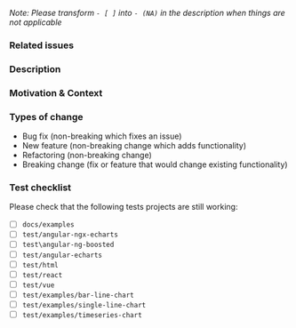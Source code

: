 _Note: Please transform `- [ ]` into `- (NA)` in the description when things are not applicable_

### Related issues

<!-- Please link any related issues here. -->

### Description

<!-- Describe your changes in detail -->

### Motivation & Context

<!-- Why is this change required? What problem does it solve? -->

### Types of change

<!-- What types of changes do your code introduce? -->
<!-- Please remove the unused items in the list -->

- Bug fix (non-breaking which fixes an issue)
- New feature (non-breaking change which adds functionality)
- Refactoring (non-breaking change)
- Breaking change (fix or feature that would change existing functionality)

### Test checklist

Please check that the following tests projects are still working:

- [ ] `docs/examples`
- [ ] `test/angular-ngx-echarts`
- [ ] `test\angular-ng-boosted`
- [ ] `test/angular-echarts`
- [ ] `test/html`
- [ ] `test/react`
- [ ] `test/vue`
- [ ] `test/examples/bar-line-chart`
- [ ] `test/examples/single-line-chart`
- [ ] `test/examples/timeseries-chart`

